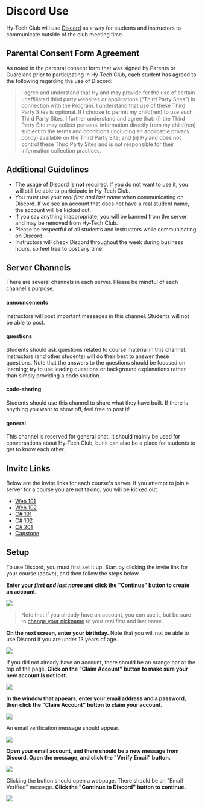 # Discord Use
Hy-Tech Club will use [Discord](https://discord.com/) as a way for students and instructors to communicate outside of the club meeting time.

## Parental Consent Form Agreement 
As noted in the parental consent form that was signed by Parents or Guardians prior to participating in Hy-Tech Club, each student has agreed to the following regarding the use of Discord: 

>I agree and understand that Hyland may provide for the use of certain unaffiliated third party websites or applications (“Third Party Sites”) in connection with the Program. I understand that use of these Third Party Sites is optional. If I choose to permit my child(ren) to use such Third Party Sites, I further understand and agree that: (i) the Third Party Site may collect personal information directly from my child(ren) subject to the terms and conditions (including an applicable privacy policy) available on the Third Party Site; and (ii) Hyland does not control these Third Party Sites and is not responsible for their information collection practices. 

## Additional Guidelines
- The usage of Discord is **not** required. If you do not want to use it, you will still be able to participate in Hy-Tech Club.
- You must use your _real first and last name_ when communicating on Discord. If we see an account that does not have a real student name, the account will be kicked out.
- If you say anything inappropriate, you will be banned from the server and may be removed from Hy-Tech Club.
- Please be respectful of all students and instructors while communicating on Discord.
- Instructors will check Discord throughout the week during business hours, so feel free to post any time!

## Server Channels
There are several channels in each server. Please be mindful of each channel's purpose.

#### announcements
Instructors will post important messages in this channel. Students will not be able to post.

#### questions
Students should ask questions related to course material in this channel. Instructors (and other students) will do their best to answer these questions. Note that the answers to the questions should be focused on learning; try to use leading questions or background explanations rather than simply providing a code solution.

#### code-sharing
Students should use this channel to share what they have built. If there is anything you want to show off, feel free to post it!

#### general
This channel is reserved for general chat. It should mainly be used for conversations about Hy-Tech Club, but it can also be a place for students to get to know each other.

## Invite Links
Below are the invite links for each course's server. If you attempt to join a server for a course you are not taking, you will be kicked out.

- [Web 101](https://discord.gg/GwpFhcX)
- [Web 102](https://discord.gg/ss7Unvt)
- [C# 101](https://discord.gg/ZVG3nQj)
- [C# 102](https://discord.gg/5ef38Fm)
- [C# 201](https://discord.gg/HUnT8vv)
- [Capstone](https://discord.gg/98vjgN2)

## Setup
To use Discord, you must first set it up. Start by clicking the invite link for your course (above), and then follow the steps below.

**Enter your _first and last name_ and click the "Continue" button to create an account.**  

![](https://i.imgur.com/XS89vit.png)

>Note that if you already have an account, you can use it, but be sure to [change your nickname](https://support.discord.com/hc/en-us/articles/219070107-Server-Nicknames) to your real first and last name.

**On the next screen, enter your birthday.** Note that you will not be able to use Discord if you are under 13 years of age.  

![](https://i.imgur.com/1gbLlDP.png)

If you did not already have an account, there should be an orange bar at the top of the page. **Click on the "Claim Account" button to make sure your new account is not lost.**  

![](https://i.imgur.com/HpC9RBz.png)

**In the window that appears, enter your email address and a password, then click the "Claim Account" button to claim your account.**  

![](https://i.imgur.com/jYfZkSw.png)

An email verification message should appear.  

![](https://i.imgur.com/3x9nVC9.png)

**Open your email account, and there should be a new message from Discord. Open the message, and click the "Verify Email" button.**  

![](https://i.imgur.com/QfAuRg5.png)

Clicking the button should open a webpage. There should be an "Email Verified" message. **Click the "Continue to Discord" button to continue.**  

![](https://i.imgur.com/3ecrb4k.png)